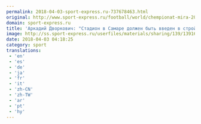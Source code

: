 ```yaml
---
permalink: 2018-04-03-sport-express.ru-737678463.html
original: http://www.sport-express.ru/football/world/chempionat-mira-2018/news/arkadiy-dvorkovich-stadion-v-samare-dolzhen-byt-vveden-v-stroy-k-25-aprelya-1391684/
domain: sport-express.ru
title: 'Аркадий Дворкович: "Стадион в Самаре должен быть введен в строй к 25 апреля"'
image: http://ss.sport-express.ru/userfiles/materials/sharing/139/1391684.jpg
date: 2018-04-03 04:18:25
category: sport
translations: 
 - 'en'
 - 'es'
 - 'de'
 - 'ja'
 - 'fr'
 - 'it'
 - 'zh-CN'
 - 'zh-TW'
 - 'ar'
 - 'pt'
 - 'hy'
---
```


